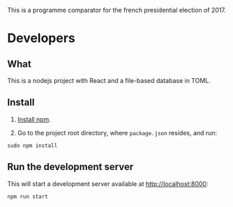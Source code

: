 
This is a programme comparator for the french presidential election of 2017.


# Developers

## What

This is a nodejs project with React and a file-based database in TOML.


## Install

1. [Install npm](https://docs.npmjs.com/getting-started/installing-node).

2. Go to the project root directory, where `package.json` resides, and run:

```
sudo npm install
```


## Run the development server

This will start a development server available at [http://localhost:8000](http://localhost:8000):

```
npm run start
```
